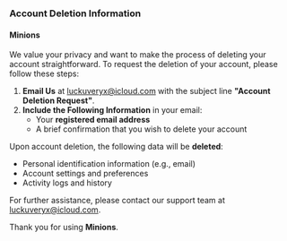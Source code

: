 ### Account Deletion Information

#### **Minions**

We value your privacy and want to make the process of deleting your account straightforward. To request the deletion of your account, please follow these steps:

1. **Email Us** at [luckuveryx@icloud.com](mailto:luckuveryx@icloud.com) with the subject line **"Account Deletion Request"**.
2. **Include the Following Information** in your email:
   - Your **registered email address**
   - A brief confirmation that you wish to delete your account

Upon account deletion, the following data will be **deleted**:
- Personal identification information (e.g., email)
- Account settings and preferences
- Activity logs and history

For further assistance, please contact our support team at [luckuveryx@icloud.com](mailto:luckuveryx@icloud.com).

Thank you for using **Minions**.